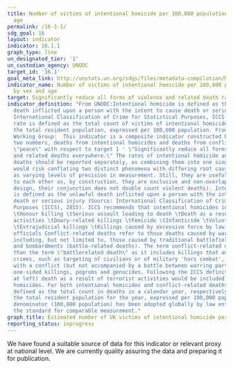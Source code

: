 ```yaml
---
title: Number of victims of intentional homicide per 100,000 population, by sex and
  age
permalink: /16-1-1/
sdg_goal: 16
layout: indicator
indicator: 16.1.1
graph_type: line
un_designated_tier: '1'
un_custodian_agency: UNODC
target_id: '16.1'
goal_meta_link: http://unstats.un.org/sdgs/files/metadata-compilation/Metadata-Goal-16.pdf
indicator_name: Number of victims of intentional homicide per 100,000 population,
  by sex and age
target: Significantly reduce all forms of violence and related death rates everywhere.
indicator_definition: "From UNODC:Intentional homicide is defined as the unlawful
  death inflicted upon a person with the intent to cause death or serious injury (Source:
  International Classification of Crime for Statistical Purposes, ICCS 2015); the
  rate is defined as the total count of victims of intentional homicide divided by
  the total resident population, expressed per 100,000 population. From Goal 16 TST
  Working Group:  This indicator is a composite indicator constructed by collecting
  two numbers, deaths from intentional homicides and deaths from conflict to measure
  \"peace\" with respect to target 1 ' \"Significantly reduce all forms of violence
  and related deaths everywhere.\" The rates of intentional homicide and conflict-related
  deaths should be reported separately, as combining them into one single indicator
  would risk conflating two distinct phenomena with differing root causes as well
  as varying levels of precision in measurement. Still, they are useful complements
  to each other as, by construction, they are exclusive and non-overlapping (ie. By
  design, their conjunction does not double count violent deaths). Intentional homicide
  is defined as the unlawful death inflicted upon a person with the intent of cause
  death or serious injury (Source: International Classification of Crime for Statistical
  Purposes (ICCS), 2015). ICCS recommends that intentional homicides include: \tMurder
  \tHonour killing \tSerious assault leading to death \tDeath as a result of terrorist
  activities \tDowry-related killings \tFemicide \tInfanticide \tVoluntary manslaughter
  \tExtrajudicial killings \tKillings caused by excessive force by law enforcement/state
  officials Conflict-related deaths refer to those deaths caused by warring parties,
  including, but not limited to, those caused by traditional battlefield fighting
  and bombardments (battle-related deaths). The term conflict-related death is broader
  than the term \"battlerelated death\" as it includes killings that amount to war
  crimes, such as targeting of civilians or of military 'hors combat', killings associated
  with a conflict (but not accompanied by a battle between warring parties) such as
  one-sided killings, pogroms and genocides. Following the ICCS definition (see homicides
  at left) death as a result of terrorist activities would be included in intentional
  homicides. For both intentional homicides and conflict-related deaths, rates are
  defined as the total count in deaths in a calendar year, respectively, divided by
  the total resident population for the year, expressed per 100,000 population. The
  denominator (100,000 population) has been adopted globally by law enforcement as
  the standard for comparable measurement."
graph_title: Estimated number of UK victims of intentional homicide per 100,000 population
reporting_status: inprogress
---
```


We have found a suitable source of data for this indicator or relevant proxy at national level. We are currently quality assuring the data and preparing it for publication.
